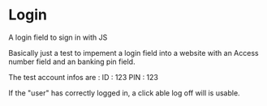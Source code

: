 # Login
A login field to sign in with JS

Basically just a test to impement a login field into a website with an
Access number field  and an banking pin field.

The test account infos are :
ID : 123
PIN : 123

If the "user" has correctly logged in, a click able log off will is usable. 

